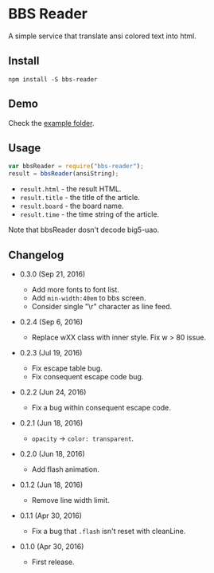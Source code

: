 BBS Reader
==========

A simple service that translate ansi colored text into html.

Install
-------

	npm install -S bbs-reader

Demo
----

Check the [example folder](https://github.com/eight04/bbs-reader/tree/master/example).

Usage
-----

```js
var bbsReader = require("bbs-reader");
result = bbsReader(ansiString);
```

* `result.html` - the result HTML.
* `result.title` - the title of the article.
* `result.board` - the board name.
* `result.time` - the time string of the article.

Note that bbsReader dosn't decode big5-uao.

Changelog
---------

* 0.3.0 (Sep 21, 2016)

	- Add more fonts to font list.
	- Add `min-width:40em` to bbs screen.
	- Consider single "\r" character as line feed.

* 0.2.4 (Sep 6, 2016)

	- Replace wXX class with inner style. Fix w > 80 issue.

* 0.2.3 (Jul 19, 2016)

	- Fix escape table bug.
	- Fix consequent escape code bug.

* 0.2.2 (Jun 24, 2016)

	- Fix a bug within consequent escape code.

* 0.2.1 (Jun 18, 2016)

	- `opacity` -> `color: transparent`.

* 0.2.0 (Jun 18, 2016)

	- Add flash animation.

* 0.1.2 (Jun 18, 2016)

	- Remove line width limit.

* 0.1.1 (Apr 30, 2016)

	- Fix a bug that `.flash` isn't reset with cleanLine.

* 0.1.0 (Apr 30, 2016)

	- First release.
